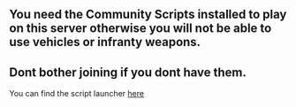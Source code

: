 You need the Community Scripts installed to play on this server otherwise you will not be able to use vehicles or infranty weapons.
-----------

Dont bother joining if you dont have them.
-----------

You can find the script launcher [here](http://steamcommunity.com/groups/viper-empires/discussions/0/611703999969015424/)
